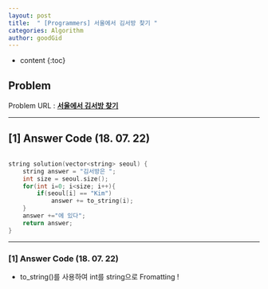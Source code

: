 ```yaml
---
layout: post
title:  " [Programmers] 서울에서 김서방 찾기 "
categories: Algorithm
author: goodGid
---
```

* content
{:toc}


## Problem 
Problem URL : **[서울에서 김서방 찾기](https://programmers.co.kr/learn/courses/30/lessons/12919)**

---

## [1] Answer Code (18. 07. 22)

``` cpp

string solution(vector<string> seoul) {
    string answer = "김서방은 ";
    int size = seoul.size();
    for(int i=0; i<size; i++){
        if(seoul[i] == "Kim")
            answer += to_string(i);
    }
    answer +="에 있다";
    return answer;
}

```

---


### [1] Answer Code (18. 07. 22)

* to_string()를 사용하여 int를 string으로 Fromatting ! 